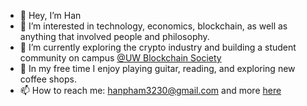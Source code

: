 - 👋 Hey, I’m Han
- 👀 I’m interested in technology, economics, blockchain, as well as anything that involved people and philosophy.
- 🌱 I’m currently exploring the crypto industry and building a student community on campus [@UW Blockchain Society](https://linktr.ee/udubblockchain)
- 🌈 In my free time I enjoy playing guitar, reading, and exploring new coffee shops.
- 📫 How to reach me: hanpham3230@gmail.com and more [here](https://dot.cards/han)

<!---
hanpham32/hanpham32 is a ✨ special ✨ repository because its `README.md` (this file) appears on your GitHub profile.
You can click the Preview link to take a look at your changes.
--->
